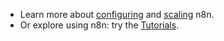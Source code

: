 * Learn more about [configuring](/hosting/configuration/environment-variables.md) and [scaling](/hosting/scaling/overview.md) n8n.
* Or explore using n8n: try the [Tutorials](/tutorials/index.md).
